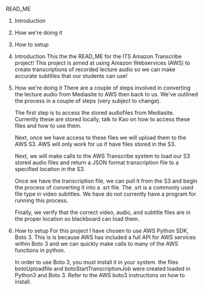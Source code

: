 READ_ME 

1) Introduction
2) How we're doing it
3) How to setup 


1) Introduction
	This the the READ_ME for the ITS Amazon Transcribe project!
	This project is aimed at using Amazon Webservices (AWS) to 
	create transcriptions of recorded lecture audio so we can make
	accurate subtitles that our students can use!

2) How we're doing it
	There are a couple of steps involved in converting the lecture
	audio from Mediasite to AWS then back to us. We've outlined
	the process in a couple of steps (very subject to change).
	
	The first step is to access the stored audiofiles from Mediasite.
	Currently these are stored locally, talk to Kao on how to access
	these files and how to use them.

	Next, once we have access to these files we will upload them to the
	AWS S3. AWS will only work for us if have files stored in the S3.
	
	Next, we will make calls to the AWS Transcribe system to load our S3
	stored audio files and return a JSON format transcription file to a
	specified location in the S3.

	Once we have the transcription file, we can pull it from the S3 and 
	begin the process of converting it into a .srt file. The .srt is a
	commonly used file type in video subtitles. We have do not currently
	have a program for running this process.

	Finally, we verify that the correct video, audio, and subtitle files
	are in the proper location so blackboard can load them.

3) How to setup
	For this project I have chosen to use AWS Python SDK, Boto 3. This is
	is because AWS has included a full API for AWS services within Boto 3
	and we can quickly make calls to many of the AWS functions in python.

	In order to use Boto 3, you must install it in your system.
	the files botoUploadfile and botoStartTranscriptionJob were created 
	loaded in Python3 and Boto 3. Refer to the AWS boto3 instructions on
	how to install.
